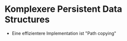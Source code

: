 Komplexere Persistent Data Structures
=================================

* Eine effizientere Implementation ist "Path copying"

